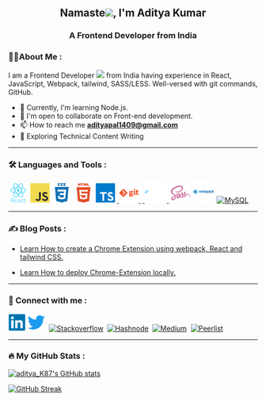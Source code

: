<h2 align="center">Namaste<img src="https://png.pngtree.com/png-vector/20220821/ourmid/pngtree-indian-man-with-turban-rajasthani-men-welcome-namaste-greetings-png-image_6119228.png" width="70" />, I'm Aditya Kumar</h2>

<h3 align="center"> A Frontend Developer from India</h3>

### 👨‍💻About Me :

I am a Frontend Developer <img src="https://media4.giphy.com/media/ZEUODEtQiUZWGg6IHR/giphy.gif?cid=ecf05e47tgjrjq2bd7s33mqn7295a551j15oeseejyv3reei&ep=v1_stickers_search&rid=giphy.gif&ct=s" width="35"/> from India having experience in React, JavaScript, Webpack, tailwind, SASS/LESS. Well-versed with git commands, GitHub.

-   🧠 Currently, I'm learning Node.js.
-   🤝 I'm open to collaborate on Front-end development.
-   📫 How to reach me **adityapal1409@gmail.com**
-   🌱 Exploring Technical Content Writing

---

### 🛠 Languages and Tools :

<p align="left">
<a href="https://reactjs.org/" target="_blank" rel="noreferrer"><img src="https://raw.githubusercontent.com/devicons/devicon/1119b9f84c0290e0f0b38982099a2bd027a48bf1/icons/react/react-original-wordmark.svg" width="40" height="40" alt="React" /></a>&nbsp;<a href="https://developer.mozilla.org/en-US/docs/Web/JavaScript" target="_blank" rel="noreferrer"><img src="https://raw.githubusercontent.com/devicons/devicon/1119b9f84c0290e0f0b38982099a2bd027a48bf1/icons/javascript/javascript-original.svg" width="40" height="40" alt="Javascript" /></a>&nbsp;<a href="https://www.w3.org/TR/CSS/#css" target="_blank" rel="noreferrer"><img src="https://raw.githubusercontent.com/devicons/devicon/1119b9f84c0290e0f0b38982099a2bd027a48bf1/icons/css3/css3-plain-wordmark.svg" width="40" height="40" alt="CSS3" /></a>&nbsp;<a href="https://developer.mozilla.org/en-US/docs/Glossary/HTML5" target="_blank" rel="noreferrer"><img src="https://raw.githubusercontent.com/devicons/devicon/1119b9f84c0290e0f0b38982099a2bd027a48bf1/icons/html5/html5-plain-wordmark.svg" width="40" height="40" alt="HTML5" /></a>&nbsp;<a href="https://www.typescriptlang.org" target="_blank" rel="noreferrer"><img src="https://raw.githubusercontent.com/devicons/devicon/1119b9f84c0290e0f0b38982099a2bd027a48bf1/icons/typescript/typescript-plain.svg" width="40" height="40" alt="TypeScript" /></a>&nbsp;<a href="https://git-scm.com/" target="_blank" rel="noreferrer"> <img src="https://raw.githubusercontent.com/devicons/devicon/1119b9f84c0290e0f0b38982099a2bd027a48bf1/icons/git/git-plain-wordmark.svg" alt="git" width="40" height="40"/> </a>&nbsp;<a href="https://tailwindcss.com/docs/installation" target="_blank" rel="noreferrer"> <img src="https://raw.githubusercontent.com/devicons/devicon/1119b9f84c0290e0f0b38982099a2bd027a48bf1/icons/tailwindcss/tailwindcss-original-wordmark.svg" alt="tailwindcss" width="45" height="45"/> </a>&nbsp;<a href="https://sass-lang.com/documentation/" target="_blank" rel="noreferrer"><img src="https://raw.githubusercontent.com/devicons/devicon/1119b9f84c0290e0f0b38982099a2bd027a48bf1/icons/sass/sass-original.svg" width="40" height="40" alt="SCSS" /></a>&nbsp;<a href="https://webpack.js.org/" target="_blank" rel="noreferrer"><img src="https://raw.githubusercontent.com/devicons/devicon/1119b9f84c0290e0f0b38982099a2bd027a48bf1/icons/webpack/webpack-original-wordmark.svg" width="45" height="45" alt="Webpack" /></a>&nbsp;<a href="https://www.mysql.com/" target="_blank" rel="noreferrer"><img src="https://raw.githubusercontent.com/danielcranney/readme-generator/main/public/icons/skills/mysql-colored.svg" width="40" height="40" alt="MySQL" /></a>

</p>

---

### ✍️ Blog Posts :

-   [Learn How to create a Chrome Extension using webpack, React and tailwind CSS.](https://blog-aditya.hashnode.dev/learn-how-to-create-a-chrome-extension-using-webpack-react-and-tailwind-css)

-   [Learn How to deploy Chrome-Extension locally.](https://blog-aditya.hashnode.dev/learn-how-to-deploy-chrome-extension-locally-for-developers)

---

### 🤝 Connect with me :

<p align="left">
<a href="https://www.linkedin.com/in/adityak87/" target="_blank" rel="noreferrer"><img src="https://raw.githubusercontent.com/devicons/devicon/1119b9f84c0290e0f0b38982099a2bd027a48bf1/icons/linkedin/linkedin-original.svg" width="35" height="35" alt="LinkedIn"/></a>&nbsp;<a href="https://www.twitter.com/@aditya_K87" target="_blank" rel="noreferrer"><img src="https://raw.githubusercontent.com/devicons/devicon/1119b9f84c0290e0f0b38982099a2bd027a48bf1/icons/twitter/twitter-original.svg" width="35" height="35" alt="Twitter" /></a>&nbsp;
<a href="https://stackoverflow.com/users/19295822/aditya-kumar?tab=profile" target="_blank" rel="noreferrer"><img src="https://raw.githubusercontent.com/rahuldkjain/github-profile-readme-generator/master/src/images/icons/Social/stack-overflow.svg" width="35" height="35" alt = "Stackoverflow"/></a>&nbsp;
<a href="https://hashnode.com/@adityaK87" target="_blank" rel="noreferrer"><img src="https://raw.githubusercontent.com/danielcranney/readme-generator/main/public/icons/socials/hashnode.svg" width="35" height="35" alt="Hashnode" /></a>&nbsp;
<a href="http://www.medium.com/@adityaK87" target="_blank" rel="noreferrer"><img src="https://raw.githubusercontent.com/danielcranney/readme-generator/main/public/icons/socials/medium.svg" width="35" height="35" alt="Medium"/></a>&nbsp;
<a href="https://peerlist.io/adityak87" target="_blank" rel="noreferrer"><img src="https://peerlist.io/_next/image?url=https%3A%2F%2Fdqy38fnwh4fqs.cloudfront.net%2Fwebsite%2FPeerlistBeta.png&w=128&q=75" height="35" alt="Peerlist"/></a>

</p>

---

### 🔥 My GitHub Stats :

<a href="http://www.github.com/adityaK87"><img src="https://github-readme-stats.vercel.app/api?username=adityaK87&show_icons=true&theme=dark" alt="aditya_K87's GitHub stats" /></a>
<br>

[![GitHub Streak](https://streak-stats.demolab.com?user=adityaK87&theme=dark&hide_border=false&border_radius=2)](https://git.io/streak-stats)

